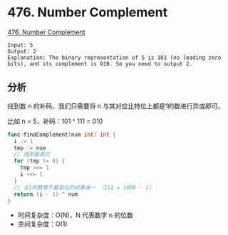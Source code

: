 # 476. Number Complement

[476. Number Complement](https://leetcode.com/problems/number-complement/)

```
Input: 5
Output: 2
Explanation: The binary representation of 5 is 101 (no leading zero bits), and its complement is 010. So you need to output 2.
```

## 分析

找到数 n 的补码，我们只需要将 n 与其对应比特位上都是1的数进行异或即可。

比如 n = 5，补码：101 ^ 111 = 010

```go
func findComplement(num int) int {
  i := 1
  tmp := num
  // 找到最高位
  for (tmp != 0) {
    tmp >>= 1
    i <<= 1
  }
  // 全1的数等于最高位的结果减一 （111 = 1000 - 1）
  return (i - 1) ^ num
}
```

- 时间复杂度：O(N)，N 代表数字 n 的位数
- 空间复杂度：O(1)